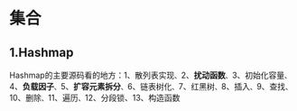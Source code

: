 # 集合

## 1.Hashmap

Hashmap的主要源码看的地方：1、散列表实现`、`2、**扰动函数**`、`3、初始化容量`、`4、**负载因子**`、`5、**扩容元素拆分**`、`6、链表树化`、`7、红黑树`、`8、插入`、`9、查找`、`10、删除`、`11、遍历`、`12、分段锁、13、构造函数

